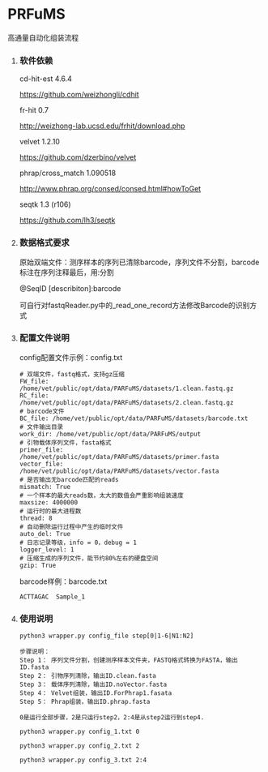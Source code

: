# PRFuMS

高通量自动化组装流程

1. ### 软件依赖

   cd-hit-est   4.6.4

   https://github.com/weizhongli/cdhit

   fr-hit   0.7

   http://weizhong-lab.ucsd.edu/frhit/download.php

   velvet   1.2.10

   https://github.com/dzerbino/velvet

   phrap/cross_match    1.090518

   http://www.phrap.org/consed/consed.html#howToGet
   
   seqtk    1.3 (r106)
   
   https://github.com/lh3/seqtk

2. ### 数据格式要求

   原始双端文件：测序样本的序列已清除barcode，序列文件不分割，barcode标注在序列注释最后，用:分割
   
   @SeqID [describiton]:barcode
   
   可自行对fastqReader.py中的_read_one_record方法修改Barcode的识别方式

3. ### 配置文件说明

   config配置文件示例：config.txt

   ```
   # 双端文件，fastq格式，支持gz压缩
   FW_file: /home/vet/public/opt/data/PARFuMS/datasets/1.clean.fastq.gz
   RC_file: /home/vet/public/opt/data/PARFuMS/datasets/2.clean.fastq.gz
   # barcode文件
   BC_file: /home/vet/public/opt/data/PARFuMS/datasets/barcode.txt
   # 文件输出目录
   work_dir: /home/vet/public/opt/data/PARFuMS/output
   # 引物载体序列文件，fasta格式
   primer_file: /home/vet/public/opt/data/PARFuMS/datasets/primer.fasta
   vector_file: /home/vet/public/opt/data/PARFuMS/datasets/vector.fasta
   # 是否输出无barcode匹配的reads
   mismatch: True
   # 一个样本的最大reads数，太大的数值会严重影响组装速度
   maxsize: 4000000
   # 运行时的最大进程数
   thread: 8
   # 自动删除运行过程中产生的临时文件
   auto_del: True
   # 日志记录等级，info = 0，debug = 1
   logger_level: 1
   # 压缩生成的序列文件，能节约80%左右的硬盘空间
   gzip: True
   ```
   
   
   barcode样例：barcode.txt
   
   ```
   ACTTAGAC  Sample_1
   ```


4. ### 使用说明

   ```
   python3 wrapper.py config_file step[0|1-6|N1:N2]
   
   步骤说明：
   Step 1： 序列文件分割，创建测序样本文件夹，FASTQ格式转换为FASTA，输出ID.fasta
   Step 2： 引物序列清除，输出ID.clean.fasta
   Step 3： 载体序列清除，输出ID.noVector.fasta
   Step 4： Velvet组装，输出ID.ForPhrap1.fasata
   Step 5： Phrap组装，输出ID.phrap.fasta
   
   0是运行全部步骤，2是只运行step2，2:4是从step2运行到step4.
   
   python3 wrapper.py config_1.txt 0
   
   python3 wrapper.py config_2.txt 2
   
   python3 wrapper.py config_3.txt 2:4
   ```
   
